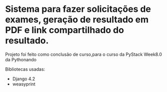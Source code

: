 Sistema para fazer solicitações de exames, geração de resultado em PDF e link compartilhado do resultado.
======================== 
Projeto foi feito como conclusão de curso,para o curso da PyStack Week8.0 da Pythonando


Bibliotecas usadas:
- Django 4.2
- weasyprint
